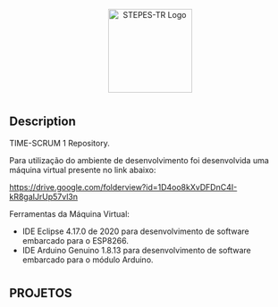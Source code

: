 <p align="center">
  <a href="https://github.com/stepestr/ipbl2020/tree/master/1_Paciente" target="blank"><img src="https://user-images.githubusercontent.com/10083265/95672144-b83c3f00-0b74-11eb-94d2-30c1333bb411.png" width="150" alt="STEPES-TR Logo" /></a>
</p>

#  
## Description

TIME-SCRUM 1 Repository.

Para utilização do ambiente de desenvolvimento foi desenvolvida uma máquina virtual presente no link abaixo:

https://drive.google.com/folderview?id=1D4oo8kXvDFDnC4I-kR8gaIJrUp57vl3n

Ferramentas da Máquina Virtual:

- IDE Eclipse 4.17.0 de 2020 para desenvolvimento de software embarcado para o ESP8266.
- IDE Arduino Genuino 1.8.13 para desenvolvimento de software embarcado para o módulo Arduino.

#
## PROJETOS
